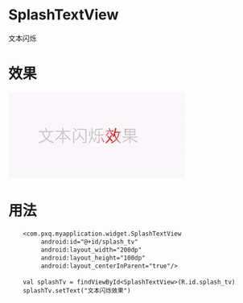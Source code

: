 # SplashTextView
文本闪烁
# 效果
![image](https://github.com/drkingwater/SplashTextView/blob/master/gif/SplashTextView.gif)
# 用法


        <com.pxq.myapplication.widget.SplashTextView
             android:id="@+id/splash_tv"
             android:layout_width="200dp"
             android:layout_height="100dp"
             android:layout_centerInParent="true"/>
        
        val splashTv = findViewById<SplashTextView>(R.id.splash_tv)
        splashTv.setText("文本闪烁效果")
